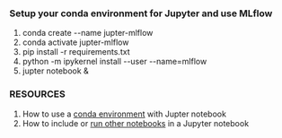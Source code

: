 ### Setup your conda environment for Jupyter and use MLflow
1. conda create --name jupter-mlflow
2. conda activate jupter-mlflow
3. pip install -r requirements.txt
4. python -m ipykernel install --user --name=mlflow
4. jupter notebook &

### RESOURCES

1. How to use a [conda environment](https://medium.com/@nrk25693/how-to-add-your-conda-environment-to-your-jupyter-notebook-in-just-4-steps-abeab8b8d084) with Jupter notebook
2. How to include or [run other notebooks]( https://vispud.blogspot.com/2019/02/ipynb-import-another-ipynb-file.htm) in a Jupyter notebook
